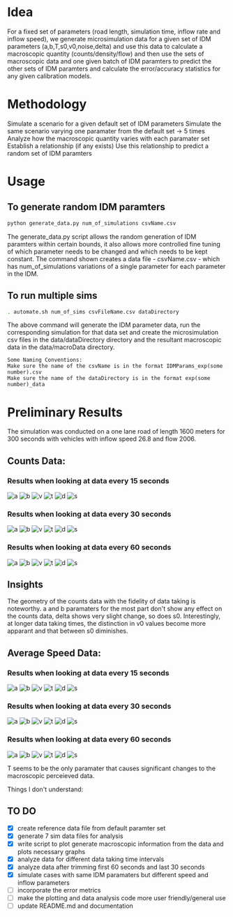 # Idea

For a fixed set of parameters (road length, simulation time, inflow rate and inflow speed), we generate microsimulation data for a given set of IDM parameters (a,b,T,s0,v0,noise,delta) and use this data to calculate a macroscopic quantity (counts/density/flow) and then use the sets of macroscopic data and one given batch of IDM paramters to predict the other sets of IDM paramters and calculate the error/accuracy statistics for any given calibration models.

# Methodology
Simulate a scenario for a given default set of IDM parameters
Simulate the same scenario varying one paramater from the default set -> 5 times
Analyze how the macroscopic quantity varies with each paramater set
Establish a relationship (if any exists)
Use this relationship to predict a random set of IDM paramters

# Usage

## To generate random IDM paramters
```bash
python generate_data.py num_of_simulations csvName.csv
```
The generate_data.py script allows the random generation of IDM paramters within certain bounds, it also allows more controlled fine tuning of which parameter needs to be changed and which needs to be kept constant. The command shown creates a data file - csvName.csv - which has num_of_simulations variations of a single parameter for each parameter in the IDM.


## To run multiple sims
```bash
. automate.sh num_of_sims csvFileName.csv dataDirectory
```
The above command will generate the IDM parameter data, run the corresponding simulation for that data set and create the microsimulation csv files in the data/dataDirectory directory and the resultant macroscopic data in the data/macroData directory. 

```
Some Naming Conventions:
Make sure the name of the csvName is in the format IDMParams_exp(some number).csv 
Make sure the name of the dataDirectory is in the format exp(some number)_data 

```

# Preliminary Results

The simulation was conducted on a one lane road of length 1600 meters for 300 seconds with vehicles with inflow speed 26.8 and flow 2006.

## Counts Data:

### Results when looking at data every 15 seconds
![a](https://github.com/shanto268/comprehensive_simulation_traffic_analysis_software/blob/master/exp4_res_15/a_params.png)
![b](https://github.com/shanto268/comprehensive_simulation_traffic_analysis_software/blob/master/exp4_res_15/b_params.png)
![v](https://github.com/shanto268/comprehensive_simulation_traffic_analysis_software/blob/master/exp4_res_15/v0_params.png)
![t](https://github.com/shanto268/comprehensive_simulation_traffic_analysis_software/blob/master/exp4_res_15/T_params.png)
![d](https://github.com/shanto268/comprehensive_simulation_traffic_analysis_software/blob/master/exp4_res_15/delta_params.png)
![s](https://github.com/shanto268/comprehensive_simulation_traffic_analysis_software/blob/master/exp4_res_15/s0_params.png)


### Results when looking at data every 30 seconds
![a](https://github.com/shanto268/comprehensive_simulation_traffic_analysis_software/blob/master/exp4_res_30/a_params.png)
![b](https://github.com/shanto268/comprehensive_simulation_traffic_analysis_software/blob/master/exp4_res_30/b_params.png)
![v](https://github.com/shanto268/comprehensive_simulation_traffic_analysis_software/blob/master/exp4_res_30/v0_params.png)
![t](https://github.com/shanto268/comprehensive_simulation_traffic_analysis_software/blob/master/exp4_res_30/T_params.png)
![d](https://github.com/shanto268/comprehensive_simulation_traffic_analysis_software/blob/master/exp4_res_30/delta_params.png)
![s](https://github.com/shanto268/comprehensive_simulation_traffic_analysis_software/blob/master/exp4_res_30/s0_params.png)


### Results when looking at data every 60 seconds
![a](https://github.com/shanto268/comprehensive_simulation_traffic_analysis_software/blob/master/exp4_res_60/a_params.png)
![b](https://github.com/shanto268/comprehensive_simulation_traffic_analysis_software/blob/master/exp4_res_60/b_params.png)
![v](https://github.com/shanto268/comprehensive_simulation_traffic_analysis_software/blob/master/exp4_res_60/v0_params.png)
![t](https://github.com/shanto268/comprehensive_simulation_traffic_analysis_software/blob/master/exp4_res_60/T_params.png)
![d](https://github.com/shanto268/comprehensive_simulation_traffic_analysis_software/blob/master/exp4_res_60/delta_params.png)
![s](https://github.com/shanto268/comprehensive_simulation_traffic_analysis_software/blob/master/exp4_res_60/s0_params.png)


## Insights
The geometry of the counts data with the fidelity of data taking is noteworthy. a and b paramaters for the most part don't show any effect on the counts data, delta shows very slight change, so does s0. Interestingly, at longer data taking times, the distinction in v0 values become more apparant and that between s0 diminishes.


## Average Speed Data:

### Results when looking at data every 15 seconds
![a](https://github.com/shanto268/comprehensive_simulation_traffic_analysis_software/blob/master/figs/exp4/fidelity_15/a_params_velocity.png)
![b](https://github.com/shanto268/comprehensive_simulation_traffic_analysis_software/blob/master/figs/exp4/fidelity_15/b_params_velocity.png)
![v](https://github.com/shanto268/comprehensive_simulation_traffic_analysis_software/blob/master/figs/exp4/fidelity_15/v0_params_velocity.png)
![t](https://github.com/shanto268/comprehensive_simulation_traffic_analysis_software/blob/master/figs/exp4/fidelity_15/T_params_velocity.png)
![d](https://github.com/shanto268/comprehensive_simulation_traffic_analysis_software/blob/master/figs/exp4/fidelity_15/delta_params_velocity.png)
![s](https://github.com/shanto268/comprehensive_simulation_traffic_analysis_software/blob/master/figs/exp4/fidelity_15/s0_params_velocity.png)

### Results when looking at data every 30 seconds
![a](https://github.com/shanto268/comprehensive_simulation_traffic_analysis_software/blob/master/figs/exp4/fidelity_30/a_params_velocity.png)
![b](https://github.com/shanto268/comprehensive_simulation_traffic_analysis_software/blob/master/figs/exp4/fidelity_30/b_params_velocity.png)
![v](https://github.com/shanto268/comprehensive_simulation_traffic_analysis_software/blob/master/figs/exp4/fidelity_30/v0_params_velocity.png)
![t](https://github.com/shanto268/comprehensive_simulation_traffic_analysis_software/blob/master/figs/exp4/fidelity_30/T_params_velocity.png)
![d](https://github.com/shanto268/comprehensive_simulation_traffic_analysis_software/blob/master/figs/exp4/fidelity_30/delta_params_velocity.png)
![s](https://github.com/shanto268/comprehensive_simulation_traffic_analysis_software/blob/master/figs/exp4/fidelity_30/s0_params_velocity.png)

### Results when looking at data every 60 seconds
![a](https://github.com/shanto268/comprehensive_simulation_traffic_analysis_software/blob/master/figs/exp4/fidelity_60/a_params_velocity.png)
![b](https://github.com/shanto268/comprehensive_simulation_traffic_analysis_software/blob/master/figs/exp4/fidelity_60/b_params_velocity.png)
![v](https://github.com/shanto268/comprehensive_simulation_traffic_analysis_software/blob/master/figs/exp4/fidelity_60/v0_params_velocity.png)
![t](https://github.com/shanto268/comprehensive_simulation_traffic_analysis_software/blob/master/figs/exp4/fidelity_60/T_params_velocity.png)
![d](https://github.com/shanto268/comprehensive_simulation_traffic_analysis_software/blob/master/figs/exp4/fidelity_60/delta_params_velocity.png)
![s](https://github.com/shanto268/comprehensive_simulation_traffic_analysis_software/blob/master/figs/exp4/fidelity_60/s0_params_velocity.png)

T seems to be the only paramater that causes significant changes to the macroscopic perceieved data.

Things I don't understand: 

## TO DO
- [x] create reference data file from default paramter set
- [x] generate 7 sim data files for analysis
- [x] write script to plot generate macroscopic information from the data and plots necessary graphs
- [x] analyze data for different data taking time intervals
- [x] analyze data after trimming first 60 seconds and last 30 seconds
- [x] simulate cases with same IDM paramaters but different speed and inflow parameters
- [ ] incorporate the error metrics
- [ ] make the plotting and data analysis code more user friendly/general use
- [ ] update README.md and documentation
